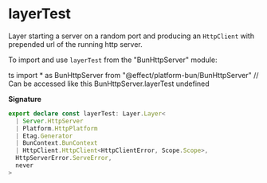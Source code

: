 # layerTest

Layer starting a server on a random port and producing an `HttpClient`
with prepended url of the running http server.

To import and use `layerTest` from the "BunHttpServer" module:

ts
import \* as BunHttpServer from "@effect/platform-bun/BunHttpServer"
// Can be accessed like this
BunHttpServer.layerTest
undefined

**Signature**

```ts
export declare const layerTest: Layer.Layer<
  | Server.HttpServer
  | Platform.HttpPlatform
  | Etag.Generator
  | BunContext.BunContext
  | HttpClient.HttpClient<HttpClientError, Scope.Scope>,
  HttpServerError.ServeError,
  never
>
```
